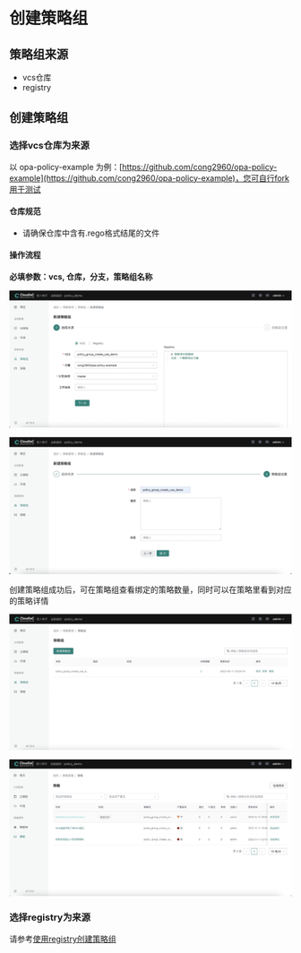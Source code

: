 # 创建策略组

## 策略组来源

- vcs仓库
- registry

## 创建策略组

### 选择vcs仓库为来源

以 opa-policy-example 为例：[https://github.com/cong2960/opa-policy-example](https://github.com/cong2960/opa-policy-example)，您可自行fork用于测试

#### 仓库规范

- 请确保仓库中含有.rego格式结尾的文件

#### 操作流程

**必填参数：vcs, 仓库，分支，策略组名称**

![img](../images/registry-create-policy-group1.png)

![img](../images/registry-create-policy-group2.png)

创建策略组成功后，可在策略组查看绑定的策略数量，同时可以在策略里看到对应的策略详情

![img](../images/registry-create-policy-group3.png)

![img](../images/registry-create-policy-group4.png)

### 选择registry为来源

请参考[使用registry创建策略组](../cases/registry-policygroup)

